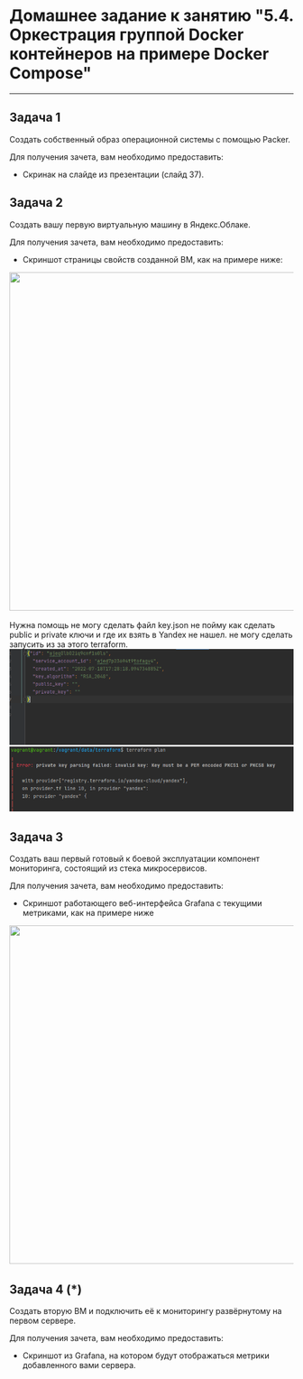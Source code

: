 # Домашнее задание к занятию "5.4. Оркестрация группой Docker контейнеров на примере Docker Compose"

---

## Задача 1

Создать собственный образ операционной системы с помощью Packer.

Для получения зачета, вам необходимо предоставить:
- Скринак на слайде из презентации (слайд 37).

## Задача 2

Создать вашу первую виртуальную машину в Яндекс.Облаке.

Для получения зачета, вам необходимо предоставить:
- Скриншот страницы свойств созданной ВМ, как на примере ниже:

<p align="center">
  <img width="1200" height="600" src="./assets/yc_01.png">
</p>

Нужна помощь не могу сделать файл key.json не пойму как сделать public и private ключи и где их взять в Yandex не нашел.
не могу сделать запусить из за этого terraform.
![img.png](img.png)
![img_1.png](img_1.png)





## Задача 3

Создать ваш первый готовый к боевой эксплуатации компонент мониторинга, состоящий из стека микросервисов.

Для получения зачета, вам необходимо предоставить:
- Скриншот работающего веб-интерфейса Grafana с текущими метриками, как на примере ниже
<p align="center">
  <img width="1200" height="600" src="./assets/yc_02.png">
</p>

## Задача 4 (*)

Создать вторую ВМ и подключить её к мониторингу развёрнутому на первом сервере.

Для получения зачета, вам необходимо предоставить:
- Скриншот из Grafana, на котором будут отображаться метрики добавленного вами сервера.